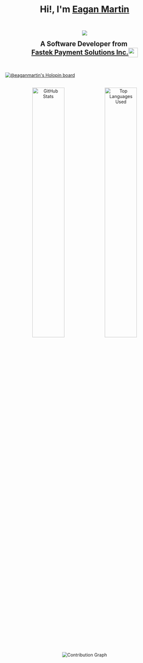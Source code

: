 <h1 align="center">Hi!, I'm <a href="https://github.com/eagan-martin"><strong>Eagan Martin</strong></a></h1>

<br>

<p align="center">
<img src="https://readme-typing-svg.demolab.com?font=&size=16&duration=4000&pause=800&color=CAD1D9&center=true&vCenter=true&multiline=true&width=500&height=80&lines=%EC%95%84%EB%A7%88+%EB%84%88%EB%8F%84+%EB%82%98%EC%99%80+%EA%B0%99%EC%9D%84%EA%B1%B0%EC%95%BC;%EC%9A%B0%EB%A6%AC%EB%8A%94+%EA%B7%B8%EB%93%A4%EC%9D%B4+%EA%B2%B0%EC%BD%94+%EB%B3%B4%EC%A7%80+%EB%AA%BB%ED%95%A0+%EA%B2%83%EC%9D%84+%EB%B4%85%EB%8B%88%EB%8B%A4;%EB%84%88%EC%99%80+%EB%82%98%EB%8A%94+%EC%98%81%EC%9B%90%ED%9E%88+%EC%82%B4%EA%B1%B0%EC%95%BC"/>
</p>

<h2 style="display: flex; align-items: center; justify-content: center; flex-wrap: wrap; margin: 0; padding: 0 10px;">
  A Software Developer from&nbsp;<a href="https://www.fastek.com.ph/"><strong>Fastek Payment Solutions Inc.</strong></a>
  <img src="https://avatars.githubusercontent.com/u/94345400?s=400&u=94c8f09c5f104c16cf44924546759c1f0c1f580b&v=4" height="30" width="30">
</h2>


<br>
<br>

[![@eaganmartin's Holopin board](https://holopin.me/eaganmartin)](https://holopin.io/@eaganmartin)

<br>

<div align="center">
  <img align="center" width="45%" src="https://github-readme-stats.vercel.app/api?username=eagan-martin&count_private=true&show_icons=true&theme=transparent&hide_border=true&include_all_commits=true&title_color=CAD1D9&custom_title=Github%20Stats" alt="GitHub Stats">
  <img align="center" width="45%" src="https://github-readme-stats.vercel.app/api/top-langs/?username=eagan-martin&layout=compact&count_private=true&show_icons=true&theme=transparent&hide_border=true&include_all_commits=true&langs_count=10&title_color=CAD1D9" alt="Top Languages Used">
</div>

<br>

<p align="center">
  <img alt="Contribution Graph" src="https://github-readme-activity-graph.cyclic.app/graph?username=eagan-martin&theme=github-compact&bg_color=FFFFFF00&hide_border=true&title_color=CAD1D9&custom_title=Contribution%20Graph">
</p>